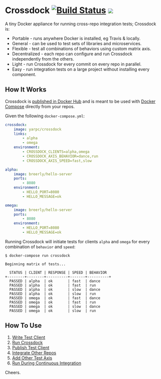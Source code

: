 # Crossdock [![Build Status](https://travis-ci.org/yarpc/crossdock.svg?branch=master)](https://travis-ci.org/yarpc/crossdock) [![](https://badge.imagelayers.io/yarpc/crossdock:latest.svg)](https://imagelayers.io/?images=yarpc/crossdock:latest 'Get your own badge on imagelayers.io')

A tiny Docker appliance for running cross-repo integration tests; Crossdock is:

* Portable - runs anywhere Docker is installed, eg Travis & locally.
* General - can be used to test sets of libraries and microservices.
* Flexible - test all combinations of behaviors using custom matrix axis.
* Decentralized - each repo can configure and run Crossdock independently from the others.
* Light - run Crossdock for every commit on every repo in parallel.
* Easy - run integration tests on a large project without installing every component.

## How It Works

Crossdock is [published in Docker Hub](https://hub.docker.com/r/yarpc/crossdock/) and is
meant to be used with [Docker Compose](https://docs.docker.com/compose/) directly from your repos.

Given the following `docker-compose.yml`:

```yml
crossdock:
    image: yarpc/crossdock
    links:
        - alpha
        - omega
    environment:
        - CROSSDOCK_CLIENTS=alpha,omega
        - CROSSDOCK_AXIS_BEHAVIOR=dance,run
        - CROSSDOCK_AXIS_SPEED=fast,slow

alpha:
    image: breerly/hello-server
    ports:
        - 8080
    environment:
        - HELLO_PORT=8080
        - HELLO_MESSAGE=ok

omega:
    image: breerly/hello-server
    ports:
        - 8080
    environment:
        - HELLO_PORT=8080
        - HELLO_MESSAGE=ok
```

Running Crossdock will initiate tests for clients `alpha` and `omega` for
every combination of `behavior` and `speed`:

```
$ docker-compose run crossdock

Beginning matrix of tests...

  STATUS | CLIENT | RESPONSE | SPEED | BEHAVIOR
+--------+--------+----------+-------+----------+
  PASSED | alpha  | ok       | fast  | dance
  PASSED | alpha  | ok       | fast  | run
  PASSED | alpha  | ok       | slow  | dance
  PASSED | alpha  | ok       | slow  | run
  PASSED | omega  | ok       | fast  | dance
  PASSED | omega  | ok       | fast  | run
  PASSED | omega  | ok       | slow  | dance
  PASSED | omega  | ok       | slow  | run
```

## How To Use

1. [Write Test Client](docs/write-test-client.md)
2. [Run Crossdock](docs/run-crossdock.md)
3. [Publish Test Client](docs/publish-test-client.md)
4. [Integrate Other Repos](docs/integrate-other-repos.md)
5. [Add Other Test Axis](docs/add-other-axis.md)
6. [Run During Continuous Integration](docs/add-to-ci.md)

Cheers.
